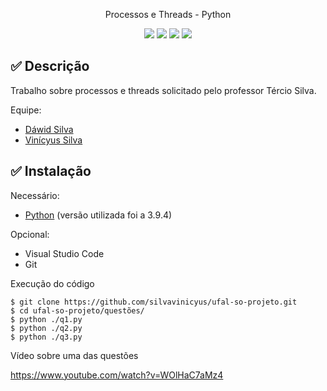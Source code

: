 <p align="center">Processos e Threads - Python</p>

 <p align="center">
 <img src="https://img.shields.io/github/issues/silvavinicyus/ufal-so-projeto?style=for-the-badge"/>
 <img src="https://img.shields.io/github/forks/silvavinicyus/ufal-so-projeto?style=for-the-badge"/>
 <img src="https://img.shields.io/github/stars/silvavinicyus/ufal-so-projeto?style=for-the-badge"/>
 <img src="https://img.shields.io/github/license/silvavinicyus/ufal-so-projeto?style=for-the-badge"/>
 </p>


## ✅  Descrição

Trabalho sobre processos e threads solicitado pelo professor Tércio Silva.

Equipe:
- [Dáwid Silva](https://github.com/DawidOliveira)
- [Vinícyus Silva](https://github.com/silvavinicyus)

## ✅  Instalação

Necessário:

- [Python](https://www.python.org/downloads/) (versão utilizada foi a 3.9.4)

Opcional:

- Visual Studio Code
- Git

Execução do código

```
$ git clone https://github.com/silvavinicyus/ufal-so-projeto.git
$ cd ufal-so-projeto/questões/
$ python ./q1.py 
$ python ./q2.py 
$ python ./q3.py 
```

Vídeo sobre uma das questões

https://www.youtube.com/watch?v=WOlHaC7aMz4
